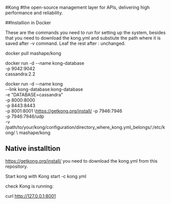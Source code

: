 #Kong 
#the open-source management layer for APIs, delivering high performance and reliability.

##Installion in Docker

These are the commands you need to run for setting up the system, besides that you need to download the kong.yml and substiute the path where it is saved after -v command. Leaf the rest after : unchanged.   

docker pull mashape/kong

docker run -d --name kong-database \
              -p 9042:9042 \
              cassandra:2.2

 docker run -d --name kong \
              --link kong-database:kong-database \
              -e "DATABASE=cassandra" \
              -p 8000:8000 \
              -p 8443:8443 \
              -p 8001:8001 \https://getkong.org/install/
              -p 7946:7946 \
              -p 7946:7946/udp \
              -v /path/to/your/kong/configuration/directory_where_kong.yml_belongs/:/etc/kong/ \ 
              mashape/kong

## Native installtion
https://getkong.org/install/
you need to download the kong.yml from this repository.

Start kong with 
Kong start -c kong.yml 

check Kong is running:

curl http://127.0.0.1:8001


